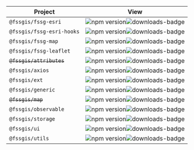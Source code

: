 | Project             | View                                                     |
| ----------------------- | ------------------------------------------------------------ |
| `@fssgis/fssg-esri`       | ![npm version](https://img.shields.io/npm/v/@fssgis/fssg-esri.svg)![downloads-badge](https://img.shields.io/npm/dm/@fssgis/fssg-esri.svg?color=blue) |
| `@fssgis/fssg-esri-hooks` | ![npm version](https://img.shields.io/npm/v/@fssgis/fssg-esri-hooks.svg)![downloads-badge](https://img.shields.io/npm/dm/@fssgis/fssg-esri-hooks.svg?color=blue) |
| `@fssgis/fssg-map`       | ![npm version](https://img.shields.io/npm/v/@fssgis/fssg-map.svg)![downloads-badge](https://img.shields.io/npm/dm/@fssgis/fssg-map.svg?color=blue) |
| `@fssgis/fssg-leaflet`      | ![npm version](https://img.shields.io/npm/v/@fssgis/fssg-leaflet.svg)![downloads-badge](https://img.shields.io/npm/dm/@fssgis/fssg-leaflet.svg?color=blue) |
| <del>`@fssgis/attributes`</del>      | ![npm version](https://img.shields.io/npm/v/@fssgis/attributes.svg)![downloads-badge](https://img.shields.io/npm/dm/@fssgis/attributes.svg?color=blue) |
| `@fssgis/axios`      | ![npm version](https://img.shields.io/npm/v/@fssgis/axios.svg)![downloads-badge](https://img.shields.io/npm/dm/@fssgis/axios.svg?color=blue) |
| `@fssgis/ext`             | ![npm version](https://img.shields.io/npm/v/@fssgis/ext.svg)![downloads-badge](https://img.shields.io/npm/dm/@fssgis/ext.svg?color=blue) |
| `@fssgis/generic`         | ![npm version](https://img.shields.io/npm/v/@fssgis/generic.svg)![downloads-badge](https://img.shields.io/npm/dm/@fssgis/generic.svg?color=blue) |
| <del>`@fssgis/map`</del>         | ![npm version](https://img.shields.io/npm/v/@fssgis/map.svg)![downloads-badge](https://img.shields.io/npm/dm/@fssgis/map.svg?color=blue) |
| `@fssgis/observable`      | ![npm version](https://img.shields.io/npm/v/@fssgis/observable.svg)![downloads-badge](https://img.shields.io/npm/dm/@fssgis/observable.svg?color=blue) |
| `@fssgis/storage`         | ![npm version](https://img.shields.io/npm/v/@fssgis/storage.svg)![downloads-badge](https://img.shields.io/npm/dm/@fssgis/storage.svg?color=blue) |
| `@fssgis/ui`         | ![npm version](https://img.shields.io/npm/v/@fssgis/ui.svg)![downloads-badge](https://img.shields.io/npm/dm/@fssgis/ui.svg?color=blue) |
| `@fssgis/utils`           | ![npm version](https://img.shields.io/npm/v/@fssgis/utils.svg)![downloads-badge](https://img.shields.io/npm/dm/@fssgis/utils.svg?color=blue) |